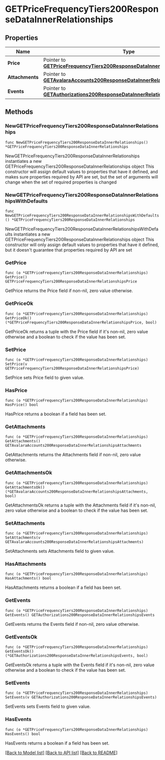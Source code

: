 # GETPriceFrequencyTiers200ResponseDataInnerRelationships

## Properties

Name | Type | Description | Notes
------------ | ------------- | ------------- | -------------
**Price** | Pointer to [**GETPriceFrequencyTiers200ResponseDataInnerRelationshipsPrice**](GETPriceFrequencyTiers200ResponseDataInnerRelationshipsPrice.md) |  | [optional] 
**Attachments** | Pointer to [**GETAvalaraAccounts200ResponseDataInnerRelationshipsAttachments**](GETAvalaraAccounts200ResponseDataInnerRelationshipsAttachments.md) |  | [optional] 
**Events** | Pointer to [**GETAuthorizations200ResponseDataInnerRelationshipsEvents**](GETAuthorizations200ResponseDataInnerRelationshipsEvents.md) |  | [optional] 

## Methods

### NewGETPriceFrequencyTiers200ResponseDataInnerRelationships

`func NewGETPriceFrequencyTiers200ResponseDataInnerRelationships() *GETPriceFrequencyTiers200ResponseDataInnerRelationships`

NewGETPriceFrequencyTiers200ResponseDataInnerRelationships instantiates a new GETPriceFrequencyTiers200ResponseDataInnerRelationships object
This constructor will assign default values to properties that have it defined,
and makes sure properties required by API are set, but the set of arguments
will change when the set of required properties is changed

### NewGETPriceFrequencyTiers200ResponseDataInnerRelationshipsWithDefaults

`func NewGETPriceFrequencyTiers200ResponseDataInnerRelationshipsWithDefaults() *GETPriceFrequencyTiers200ResponseDataInnerRelationships`

NewGETPriceFrequencyTiers200ResponseDataInnerRelationshipsWithDefaults instantiates a new GETPriceFrequencyTiers200ResponseDataInnerRelationships object
This constructor will only assign default values to properties that have it defined,
but it doesn't guarantee that properties required by API are set

### GetPrice

`func (o *GETPriceFrequencyTiers200ResponseDataInnerRelationships) GetPrice() GETPriceFrequencyTiers200ResponseDataInnerRelationshipsPrice`

GetPrice returns the Price field if non-nil, zero value otherwise.

### GetPriceOk

`func (o *GETPriceFrequencyTiers200ResponseDataInnerRelationships) GetPriceOk() (*GETPriceFrequencyTiers200ResponseDataInnerRelationshipsPrice, bool)`

GetPriceOk returns a tuple with the Price field if it's non-nil, zero value otherwise
and a boolean to check if the value has been set.

### SetPrice

`func (o *GETPriceFrequencyTiers200ResponseDataInnerRelationships) SetPrice(v GETPriceFrequencyTiers200ResponseDataInnerRelationshipsPrice)`

SetPrice sets Price field to given value.

### HasPrice

`func (o *GETPriceFrequencyTiers200ResponseDataInnerRelationships) HasPrice() bool`

HasPrice returns a boolean if a field has been set.

### GetAttachments

`func (o *GETPriceFrequencyTiers200ResponseDataInnerRelationships) GetAttachments() GETAvalaraAccounts200ResponseDataInnerRelationshipsAttachments`

GetAttachments returns the Attachments field if non-nil, zero value otherwise.

### GetAttachmentsOk

`func (o *GETPriceFrequencyTiers200ResponseDataInnerRelationships) GetAttachmentsOk() (*GETAvalaraAccounts200ResponseDataInnerRelationshipsAttachments, bool)`

GetAttachmentsOk returns a tuple with the Attachments field if it's non-nil, zero value otherwise
and a boolean to check if the value has been set.

### SetAttachments

`func (o *GETPriceFrequencyTiers200ResponseDataInnerRelationships) SetAttachments(v GETAvalaraAccounts200ResponseDataInnerRelationshipsAttachments)`

SetAttachments sets Attachments field to given value.

### HasAttachments

`func (o *GETPriceFrequencyTiers200ResponseDataInnerRelationships) HasAttachments() bool`

HasAttachments returns a boolean if a field has been set.

### GetEvents

`func (o *GETPriceFrequencyTiers200ResponseDataInnerRelationships) GetEvents() GETAuthorizations200ResponseDataInnerRelationshipsEvents`

GetEvents returns the Events field if non-nil, zero value otherwise.

### GetEventsOk

`func (o *GETPriceFrequencyTiers200ResponseDataInnerRelationships) GetEventsOk() (*GETAuthorizations200ResponseDataInnerRelationshipsEvents, bool)`

GetEventsOk returns a tuple with the Events field if it's non-nil, zero value otherwise
and a boolean to check if the value has been set.

### SetEvents

`func (o *GETPriceFrequencyTiers200ResponseDataInnerRelationships) SetEvents(v GETAuthorizations200ResponseDataInnerRelationshipsEvents)`

SetEvents sets Events field to given value.

### HasEvents

`func (o *GETPriceFrequencyTiers200ResponseDataInnerRelationships) HasEvents() bool`

HasEvents returns a boolean if a field has been set.


[[Back to Model list]](../README.md#documentation-for-models) [[Back to API list]](../README.md#documentation-for-api-endpoints) [[Back to README]](../README.md)



